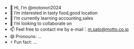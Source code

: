 - 👋 Hi, I’m @motonori2024
- 👀 I’m interested in tasty food,good location
- 🌱 I’m currently learning accounting,sales
- 💞️ I’m looking to collaborate on 
- 📫 Feel free to contact me by e-mail：m.sato@motto.co.jp
- 😄 Pronouns: ...
- ⚡ Fun fact: ...

<!---
motonori2024/motonori2024 is a ✨ special ✨ repository because its `README.md` (this file) appears on your GitHub profile.
You can click the Preview link to take a look at your changes.
--->
